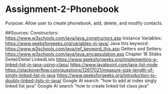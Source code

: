 # Assignment-2-Phonebook
Purpose: Allow user to create phonebook, add, delete, and modify contacts.

##Sources:
Constructors: <https://www.w3schools.com/java/java_constructors.asp>
Instance Variables: <https://www.geeksforgeeks.org/variables-in-java/>
Java this keyword: <https://www.w3schools.com/java/ref_keyword_this.asp>
Getters and Setters: <https://www.w3schools.com/java/java_encapsulation.asp>
Chapter 16 Slides Deitel/Deitel LinkedLists
<https://www.geeksforgeeks.org/implementing-a-linked-list-in-java-using-class/>
<https://www.javatpoint.com/java-list-node>
<https://stackoverflow.com/questions/12617021/measure-size-length-of-singly-linked-list-in-java>
<https://www.geeksforgeeks.org/introduction-to-doubly-linked-lists-in-java/>
Google AI search: "how to add at index singly linked list java"
Google AI search "how to create linked list class java"
